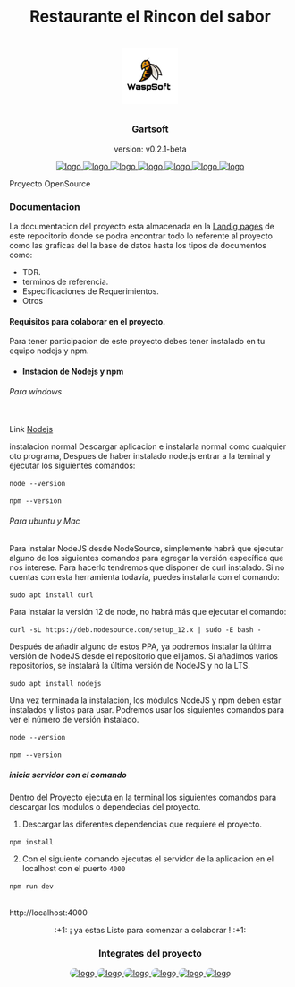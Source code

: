 <h1 align="center">Restaurante el Rincon del sabor<h1>

<p align="center">
  <a href="">
    <img src="docs/img/wasp.jpg" alt="logo" width="100" height="100">
  </a>
</p>

<h3 align="center">Gartsoft</h3>
<p align="center">version: v0.2.1-beta<p>

<p align="center">
  <a href="#">
    <img src="https://upload.wikimedia.org/wikipedia/commons/thumb/9/91/Octicons-mark-github.svg/1024px-Octicons-mark-github.svg.png" alt="logo" width="30" height="30">
  </a>
  <a href="https://atom.io/">
    <img src="https://cdn.worldvectorlogo.com/logos/atom-5.svg" alt="logo" width="30" height="30">
  </a>
  <a href="https://git-scm.com/">
    <img src="https://upload.wikimedia.org/wikipedia/commons/thumb/3/3f/Git_icon.svg/1200px-Git_icon.svg.png" alt="logo" width="30" height="30">
  </a>
  <a href="https://www.npmjs.com/">
    <img src="https://cdn.worldvectorlogo.com/logos/npm-2.svg" alt="logo" width="30" height="35">
  </a>
  <a href="https://nodejs.org/es/">
    <img src="https://cdn0.iconfinder.com/data/icons/designer-skills/128/node-js-512.png" alt="logo" width="33" height="35">
  </a>
  <a href="https://handlebarsjs.com/">
    <img src="https://cdn.iconscout.com/icon/free/png-256/handlebars-2-1175024.png" alt="logo" width="33" height="35">
  </a>
  <a href="https://getbootstrap.com/">
    <img src="https://upload.wikimedia.org/wikipedia/commons/thumb/b/b2/Bootstrap_logo.svg/1200px-Bootstrap_logo.svg.png" alt="logo" width="33" height="35">
  </a>
</p>


Proyecto OpenSource

### Documentacion

La documentacion del proyecto esta almacenada en la [Landig pages](https://hguzman.github.io/Restaurante-El-Rincon-Del-Sabor) de este repocitorio donde se podra encontrar todo lo referente al proyecto como las graficas del la base de datos hasta los tipos de documentos como:

- TDR.
- terminos de referencia.
- Especificaciones de Requerimientos.
- Otros


#### Requisitos para colaborar en el proyecto.

 Para tener participacion de este proyecto debes tener instalado en tu equipo nodejs y npm.

- #### Instacion de Nodejs y npm

###### Para windows

 <br> Link [Nodejs](https://nodejs.org/es/download/)

instalacion normal Descargar aplicacion e instalarla normal como cualquier oto programa, Despues de haber instalado node.js entrar a la teminal y ejecutar los siguientes comandos:

``node --version
``

``npm --version
``

###### Para ubuntu y Mac

Para instalar NodeJS desde NodeSource, simplemente habrá que ejecutar alguno de los siguientes comandos para agregar la versión específica que nos interese. Para hacerlo tendremos que disponer de curl instalado. Si no cuentas con esta herramienta todavía, puedes instalarla con el comando:

``sudo apt install curl
``

Para instalar la versión 12 de node, no habrá más que ejecutar el comando:

``curl -sL https://deb.nodesource.com/setup_12.x | sudo -E bash -
``

Después de añadir alguno de estos PPA, ya podremos instalar la última versión de NodeJS desde el repositorio que elijamos. Si añadimos varios repositorios, se instalará la última versión de NodeJS y no la LTS.

``sudo apt install nodejs
``

Una vez terminada la instalación, los módulos NodeJS y npm deben estar instalados y listos para usar. Podremos usar los siguientes comandos para ver el número de versión instalado.

``node --version
``

``npm --version
``



##### inicia servidor con el comando

Dentro del Proyecto ejecuta en la terminal  los siguientes comandos para descargar los modulos o dependecias del proyecto.

1. Descargar las diferentes dependencias que requiere el proyecto.

``npm install``

2. Con el siguiente comando ejecutas el servidor de la aplicacion en el localhost con el puerto `4000`

``npm run dev
``

<br>http://localhost:4000


<p class="text" align="center">:+1: ¡ ya estas Listo para comenzar a colaborar ! :+1:</p>

<h3 align="center" >Integrates del proyecto</h3>

<p align="center">
<a href="https://github.com/wjorellano">
  <img class="avatar" style="border-radius: 50px;" src="https://avatars3.githubusercontent.com/u/57116131?s=400&u=daf6b0f42414ffc273dfd5f3ec9271a188c25de8&v=4" alt="logo" width="40" height="40" title="Wilman Orellano">
</a>
<a href="#">
  <img class="avatar" style="border-radius: 50px;" src="https://avatars2.githubusercontent.com/u/56968883?s=64&v=4" alt="logo" width="40" height="40" title="Esteban Gomez">
</a>
<a href="#">
  <img class="avatar" style="border-radius: 50px;" src="https://avatars1.githubusercontent.com/u/1308210?s=64&v=4" alt="logo" width="40" height="40" title="Henry Guzman">
</a>
<a href="#">
  <img class="avatar" style="border-radius: 50px;" src="https://avatars1.githubusercontent.com/u/56977351?s=64&v=4" alt="logo" width="40" height="40" title="Hector bilbao">
</a>
<a href="#">
  <img class="avatar" style="border-radius: 50px;" src="https://avatars0.githubusercontent.com/u/61292564?s=64&v=4" alt="logo" width="40" height="40" title="Andres Rodriguez">
</a>
<a href="#">
  <img class="avatar" style="border-radius: 50px;" src="https://avatars0.githubusercontent.com/u/56977455?s=64&v=4" alt="logo" width="40" height="40" title="Dilan barrios">
</a>
</p>
